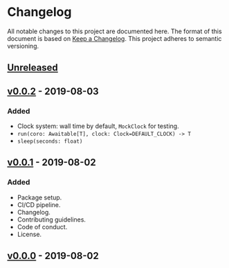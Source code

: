 # Changelog

All notable changes to this project are documented here. The format of this document is based on [Keep a Changelog](https://keepachangelog.com). This project adheres to semantic versioning.

## [Unreleased]

## [v0.0.2] - 2019-08-03

### Added

- Clock system: wall time by default, `MockClock` for testing.
- `run(coro: Awaitable[T], clock: Clock=DEFAULT_CLOCK) -> T`
- `sleep(seconds: float)`

## [v0.0.1] - 2019-08-02

### Added

- Package setup.
- CI/CD pipeline.
- Changelog.
- Contributing guidelines.
- Code of conduct.
- License.

## [v0.0.0] - 2019-08-02

[unreleased]: https://github.com/florimondmanca/hawaiio/compare/v0.0.2...HEAD
[v0.0.2]: https://github.com/florimondmanca/hawaiio/compare/v0.0.1...v0.0.2
[v0.0.1]: https://github.com/florimondmanca/hawaiio/compare/v0.0.0...v0.0.1
[v0.0.0]: https://github.com/florimondmanca/hawaiio/compare/f2514c9c6af0a3ed746fab64f997ec4329a769d6...v0.0.0
